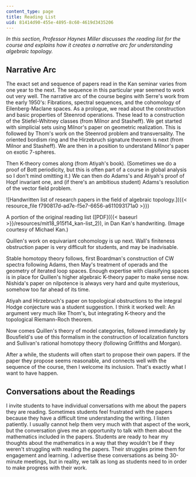 ```yaml
---
content_type: page
title: Reading List
uid: 81414d90-455e-4895-8c60-4619d3435206
---
```


_In this section, Professor Haynes Miller discusses the reading list for the course and explains how it creates a narrative arc for understanding algebraic topology._

Narrative Arc
-------------

The exact set and sequence of papers read in the Kan seminar varies from one year to the next. The sequence in this particular year seemed to work out very well. The narrative arc of the course begins with Serre's work from the early 1950's: Fibrations, spectral sequences, and the cohomology of Eilenberg-Maclane spaces. As a prologue, we read about the construction and basic properties of Steenrod operations. These lead to a construction of the Stiefel-Whitney classes (from Milnor and Stasheff). We get started with simplicial sets using Milnor's paper on geometric realization. This is followed by Thom's work on the Steenrod problem and transversality. The oriented bordism ring and the Hirzebruch signature theorem is next (from Milnor and Stasheff). We are then in a position to understand Milnor's paper on exotic 7-spheres.

Then K-theory comes along (from Atiyah's book). (Sometimes we do a proof of Bott periodicity, but this is often part of a course in global analysis so I don't mind omitting it.) We can then do Adams's and Atiyah's proof of Hopf invariant one, and (if there's an ambitious student) Adams's resolution of the vector field problem.

![Handwritten list of research papers in the field of algebraic topology.]({{< resource_file f790817d-ad7e-f5e7-6656-a611093171a0 >}})

A portion of the original reading list ([PDF]({{< baseurl >}}/resources/mit18_915f14_kan-list_2)), in Dan Kan's handwriting. (Image courtesy of Michael Kan.)

Quillen's work on equivariant cohomology is up next. Wall's finiteness obstruction paper is very difficult for students, and may be inadvisable.

Stable homotopy theory follows, first Boardman's construction of CW spectra following Adams, then May's treatment of operads and the geometry of iterated loop spaces. Enough expertise with classifying spaces is in place for Quillen's higher algebraic K-theory paper to make sense now. Nishida's paper on nilpotence is always very hard and quite mysterious, somehow too far ahead of its time.

Atiyah and Hirzebruch's paper on topological obstructions to the integral Hodge conjecture was a student suggestion. I think it worked well: An argument very much like Thom's, but integrating K-theory and the topological Riemann-Roch theorem.

Now comes Quillen's theory of model categories, followed immediately by Bousfield's use of this formalism in the construction of localization functors and Sullivan's rational homotopy theory (following Griffiths and Morgan).

After a while, the students will often start to propose their own papers. If the paper they propose seems reasonable, and connects well with the sequence of the course, then I welcome its inclusion. That's exactly what I want to have happen.

Conversations about the Readings
--------------------------------

I invite students to have individual conversations with me about the papers they are reading. Sometimes students feel frustrated with the papers because they have a difficult time understanding the writing. I listen patiently. I usually cannot help them very much with that aspect of the work, but the conversation gives me an opportunity to talk with them about the mathematics included in the papers. Students are ready to hear my thoughts about the mathematics in a way that they wouldn't be if they weren't struggling with reading the papers. Their struggles prime them for engagement and learning. I advertise these conversations as being 30-minute meetings, but in reality, we talk as long as students need to in order to make progress with their work.
